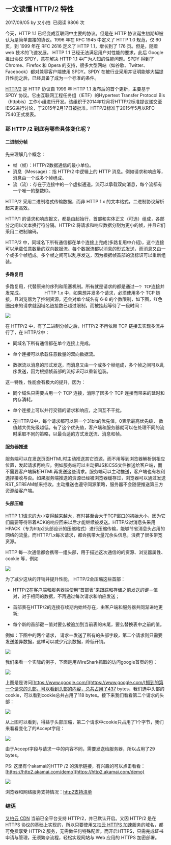 
一文读懂 HTTP/2 特性
--------------

2017/09/05 by 又小拍  已阅读 9806 次

今天，HTTP 1.1 已经变成互联网中主要的协议。但是在 HTTP 协议诞生初期却被认为是简单直接的协议。1996 年在 RFC 1945 中定义了 HTTP 1.0 规范，仅 60 页，到 1999 年在 RFC 2616 定义了 HTTP 1.1，增长到了 176 页。但是，随着 web 技术的飞速发展。 HTTP 1.1 已经无法满足用户对性能的要求，此后 Google 推出协议 SPDY，意在解决 HTTP 1.1 中广为人知的性能问题。SPDY 得到了 Chrome、Firefox 和 Opera 的支持，很多大型网站（如谷歌、Twitter、Facebook）都对兼容客户端使用 SPDY。SPDY 在被行业采用并证明能够大幅提升性能之后，已经具备了成为一个标准的条件。

  

[HTTP/2](https://tech.upyun.com/tags/HTTP2) 是 HTTP 协议自 1999 年 HTTP 1.1 发布后的首个更新，主要基于 SPDY 协议。它由互联网工程任务组（IETF）的Hypertext Transfer Protocol Bis（httpbis）工作小组进行开发。该组织于2014年12月将HTTP/2标准提议递交至IESG进行讨论，于2015年2月17日被批准。HTTP/2标准于2015年5月以RFC 7540正式发表。

### 那 HTTP /2 到底有哪些具体变化呢？

#### 二进制分帧

先来理解几个概念：

*   帧（帧）：HTTP/2数据通信的最小单位。
*   消息（Message）：指 HTTP/2 中逻辑上的 HTTP 消息。例如请求和响应等，消息由一个或多个帧组成。
*   流（流）：存在于连接中的一个虚拟通道。流可以承载双向消息，每个流都有一个唯一的整数ID。

  

HTTP/2 采用二进制格式传输数据，而非 HTTP 1.x 的文本格式，二进制协议解析起来更高效。             

  

HTTP/1 的请求和响应报文，都是由起始行，首部和实体正文（可选）组成，各部分之间以文本换行符分隔。HTTP/2 将请求和响应数据分割为更小的帧，并且它们采用二进制编码。                                  

  

HTTP/2 中，同域名下所有通信都在单个连接上完成(多路复用中介绍)，这个连接可以承载任意数量的双向数据流。每个数据流都以消息的形式发送，而消息又由一个或多个帧组成。多个帧之间可以乱序发送，因为根据帧首部的流标识可以重新组装。

#### 多路复用  

多路复用，代替原来的序列和阻塞机制。所有就是请求的都是通过`一个 TCP`连接并发完成。                 HTTP 1.x 中，如果想并发多个请求，必须使用多个 TCP 链接，且浏览器为了控制资源，还会对单个域名有 6-8 的个数限制，如下图，红色圈出来的请求就因域名链接数已超过限制，而被挂起等待了一段时间： 

![](http://blog.upyun.com/wp-content/uploads/2017/03/%E5%A4%9A%E8%B7%AF%E5%A4%8D%E7%94%A8.png)

在 HTTP/2 中，有了二进制分帧之后，HTTP/2 不再依赖 TCP 链接去实现多流并行了，在 HTTP/2中：

*   同域名下所有通信都在单个连接上完成。
    
*   单个连接可以承载任意数量的双向数据流。
    
*   数据流以消息的形式发送，而消息又由一个或多个帧组成，多个帧之间可以乱序发送，因为根据帧首部的流标识可以重新组装。
    

  

这一特性，性能会有极大的提升，因为：

*   同个域名只需要占用一个 TCP 连接，消除了因多个 TCP 连接而带来的延时和内存消耗。
    
*   单个连接上可以并行交错的请求和响应，之间互不干扰。
    
*   在HTTP/2中，每个请求都可以带一个31bit的优先值，0表示最高优先级， 数值越大优先级越低。有了这个优先值，客户端和服务器就可以在处理不同的流时采取不同的策略，以最合适的方式发送流、消息和帧。
    

#### 服务器推送

服务端可以在发送页面HTML时主动推送其它资源，而不用等到浏览器解析到相应位置，发起请求再响应。例如服务端可以主动把JS和CSS文件推送给客户端，而不需要客户端解析HTML再发送这些请求。服务端可以主动推送，客户端也有权利选择接收与否。如果服务端推送的资源已经被浏览器缓存过，浏览器可以通过发送RST_STREAM帧来拒收。主动推送也遵守同源策略，服务器不会随便推送第三方资源给客户端。

#### 头部压缩

HTTP 1.1请求的大小变得越来越大，有时甚至会大于TCP窗口的初始大小，因为它们需要等待带着ACK的响应回来以后才能继续被发送。HTTP/2对消息头采用HPACK（专为http2头部设计的压缩格式）进行压缩传输，能够节省消息头占用的网络的流量。而HTTP/1.x每次请求，都会携带大量冗余头信息，浪费了很多带宽资源。

  

HTTP 每一次通信都会携带一组头部，用于描述这次通信的的资源、浏览器属性、cookie 等，例如  

![](http://blog.upyun.com/wp-content/uploads/2017/03/%E5%A4%B4%E9%83%A8%E5%8E%8B%E7%BC%A9.png)

为了减少这块的开销并提升性能， HTTP/2会压缩这些首部：

*   HTTP/2在客户端和服务器端使用“首部表”来跟踪和存储之前发送的键－值对，对于相同的数据，不再通过每次请求和响应发送；
    
*   首部表在HTTP/2的连接存续期内始终存在，由客户端和服务器共同渐进地更新;
    
*   每个新的首部键－值对要么被追加到当前表的末尾，要么替换表中之前的值。
    

  

例如：下图中的两个请求， 请求一发送了所有的头部字段，第二个请求则只需要发送差异数据，这样可以减少冗余数据，降低开销。

![](http://blog.upyun.com/wp-content/uploads/2017/03/%E8%AF%B7%E6%B1%821.2.png)

我们来看一个实际的例子，下面是用WireShark抓取的访问google首页的包： 

![](http://blog.upyun.com/wp-content/uploads/2017/03/%E6%8A%93%E5%8C%851.png)

上图是是访问[https://www.google.com/](https://www.google.com/)抓到的第一个请求的头部，可以看到头部的内容，总共占用了437 bytes，我们选中头部的cookie，可以看到cookie总共占用了118 bytes。接下来我们看看第二个请求的头部：

![](http://blog.upyun.com/wp-content/uploads/2017/03/%E6%8A%93%E5%8C%852.png)

从上图可以看到，得益于头部压缩，第二个请求中cookie只占用了1个字节，我们来看看变化了的Accept字段： 

![](http://blog.upyun.com/wp-content/uploads/2017/03/%E6%8A%93%E5%8C%853.png)

由于Accept字段与请求一中的内容不同，需要发送给服务器，所以占用了29 bytes。

PS: 这里有个akamai的HTTP /2 的演示链接，有兴趣的可以点击看看：[https://http2.akamai.com/demo](https://http2.akamai.com/demo)

![](http://blog.upyun.com/wp-content/uploads/2017/03/xxx.jpg)

浏览器和网络服务支持情况：[http2支持清单](https://github.com/http2/http2-spec/wiki/Implementations)  

### 结语

[又拍云 CDN](https://www.upyun.com/products/cdn) 当前已全平台支持 HTTP/2，并已默认开启。又因 HTTP/2 是在 HTTPS 协议的基础上实现的，所以只要使用[又拍云 HTTPS 加速](https://www.upyun.com/https)服务的域名，都可免费享受 HTTP/2 服务，无需做任何特殊配置。而开启HTTPS，只需完成证书申请与管理，无须繁杂流程，轻松实现网站与 Web 应用的 HTTPS 加密部署。
